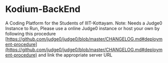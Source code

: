 # Kodium-BackEnd
A Coding Platform for the Students of IIIT-Kottayam.
Note: Needs a Judge0 Instance to Run, Please use a online Judge0 instance or host your own by following this procedure [https://github.com/judge0/judge0/blob/master/CHANGELOG.md#deployment-procedure](https://github.com/judge0/judge0/blob/master/CHANGELOG.md#deployment-procedure) and link the appropriate server URL
